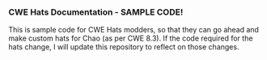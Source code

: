 ### CWE Hats Documentation - SAMPLE CODE!

This is sample code for CWE Hats modders, so that they can go ahead and make custom hats for Chao (as per CWE 8.3). If the code required for the hats change, I will update this repository to reflect on those changes.
